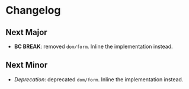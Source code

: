 Changelog
=========

Next Major
----------

* **BC BREAK**: removed `dom/form`. Inline the implementation instead.



Next Minor
----------

* *Deprecation*: deprecated `dom/form`. Inline the implementation instead.
